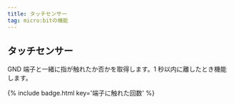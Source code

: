 ```yaml
---
title: タッチセンサー
tag: micro:bitの機能
---
```


## タッチセンサー

GND 端子と一緒に指が触れたか否かを取得します。1 秒以内に離したとき機能します。

{% include badge.html key='端子に触れた回数' %}
